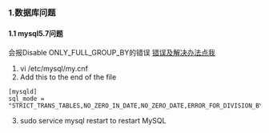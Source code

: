 
###  1.数据库问题
#### 1.1 mysql5.7问题
会报Disable ONLY_FULL_GROUP_BY的错误
[错误及解决办法点我](http://stackoverflow.com/questions/23921117/disable-only-full-group-by)


1. vi  /etc/mysql/my.cnf
1. Add this to the end of the file

```
[mysqld]  
sql_mode = "STRICT_TRANS_TABLES,NO_ZERO_IN_DATE,NO_ZERO_DATE,ERROR_FOR_DIVISION_BY_ZERO,NO_AUTO_CREATE_USER,NO_ENGINE_SUBSTITUTION"
```
3. sudo service mysql restart to restart MySQL

